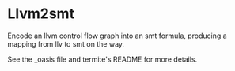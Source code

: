 # Llvm2smt

Encode an llvm control flow graph into an smt formula, producing a mapping from llv to smt on the way.

See the _oasis file and termite's README for more details.
